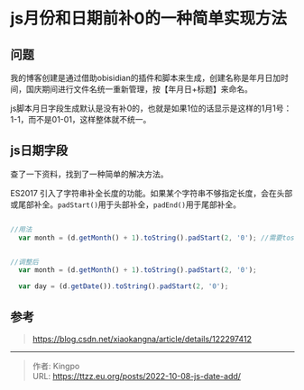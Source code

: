 # js月份和日期前补0的一种简单实现方法


<!--more-->

## 问题
我的博客创建是通过借助obisidian的插件和脚本来生成，创建名称是年月日加时间，国庆期间进行文件名统一重新管理，按【年月日+标题】来命名。

js脚本月日字段生成默认是没有补0的，也就是如果1位的话显示是这样的1月1号：1-1，而不是01-01，这样整体就不统一。

## js日期字段
查了一下资料，找到了一种简单的解决方法。

ES2017 引入了字符串补全长度的功能。如果某个字符串不够指定长度，会在头部或尾部补全。`padStart()`用于头部补全，`padEnd()`用于尾部补全。
 
 ```js

//用法
  var month = (d.getMonth() + 1).toString().padStart(2, '0'); //需要tosting转换；指头部需要俩位数，没有俩位数就补一个0


//调整后
  var month = (d.getMonth() + 1).toString().padStart(2, '0');

  var day = (d.getDate()).toString().padStart(2, '0');

```



## 参考
> https://blog.csdn.net/xiaokangna/article/details/122297412

---

> 作者: Kingpo  
> URL: https://ttzz.eu.org/posts/2022-10-08-js-date-add/  

